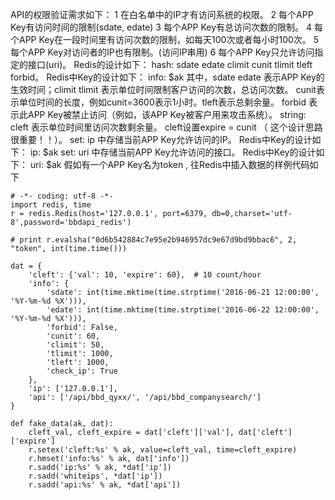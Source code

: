 
API的权限验证需求如下：
1 在白名单中的IP才有访问系统的权限。
2 每个APP Key有访问时间的限制(sdate, edate)
3 每个APP Key有总访问次数的限制。
4 每个APP Key在一段时间里有访问次数的限制，如每天100次或者每小时100次。
5 每个APP Key对访问者的IP也有限制。(访问IP串用)
6 每个APP Key只允许访问指定的接口(uri)。
Redis的设计如下：
hash:   sdate  edate  climit  cunit  tlimit  tleft forbid。
Redis中Key的设计如下： info\: \$ak
其中，sdate edate 表示APP Key的生效时间；climit tlimit 表示单位时间限制客户访问的次数，总访问次数。  cunit表示单位时间的长度，例如cunit=3600表示1小时。tleft表示总剩余量。
forbid 表示此APP Key被禁止访问（例如，该APP Key被客户用来攻击系统）。
string:   cleft 表示单位时间里访问次数剩余量。  cleft设置expire = cunit （ 这个设计思路很重要！！）。
set:  ip  中存储当前APP Key允许访问的IP。  Redis中Key的设计如下： ip: $ak
set: uri 中存储当前APP Key允许访问的接口。 Redis中Key的设计如下： uri: $ak
假如有一个APP Key名为token , 往Redis中插入数据的样例代码如下
``` 
# -*- coding: utf-8 -*-
import redis, time
r = redis.Redis(host='127.0.0.1', port=6379, db=0,charset='utf-8',password='bbdapi_redis')

# print r.evalsha("0d6b542884c7e95e2b946957dc9e67d9bd9bbac6", 2, "token", int(time.time()))

dat = {
    'cleft': {'val': 10, 'expire': 60},  # 10 count/hour
    'info': {
        'sdate': int(time.mktime(time.strptime('2016-06-21 12:00:00', '%Y-%m-%d %X'))),
        'edate': int(time.mktime(time.strptime('2016-06-22 12:00:00', '%Y-%m-%d %X'))),
        'forbid': False,
        'cunit': 60,
        'climit': 50,
        'tlimit': 1000,
        'tleft': 1000,
        'check_ip': True
    },
    'ip': ['127.0.0.1'],
    'api': ['/api/bbd_qyxx/', '/api/bbd_companysearch/']
}

def fake_data(ak, dat):
    cleft_val, cleft_expire = dat['cleft']['val'], dat['cleft']['expire']
    r.setex('cleft:%s' % ak, value=cleft_val, time=cleft_expire)
    r.hmset('info:%s' % ak, dat['info'])
    r.sadd('ip:%s' % ak, *dat['ip'])
    r.sadd('whiteips', *dat['ip'])
    r.sadd('api:%s' % ak, *dat['api'])
```



